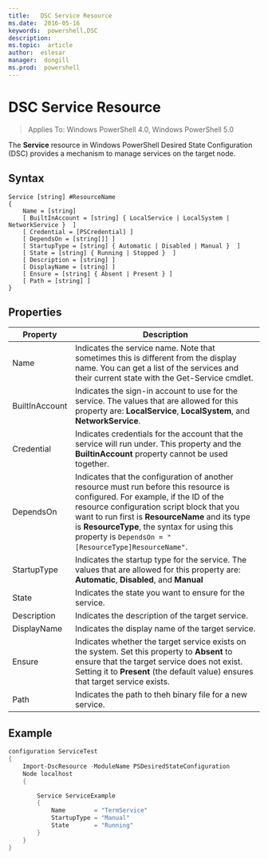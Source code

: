 ```yaml
---
title:   DSC Service Resource
ms.date:  2016-05-16
keywords:  powershell,DSC
description:  
ms.topic:  article
author:  eslesar
manager:  dongill
ms.prod:  powershell
---
```


# DSC Service Resource

> Applies To: Windows PowerShell 4.0, Windows PowerShell 5.0


The **Service** resource in Windows PowerShell Desired State Configuration (DSC) provides a mechanism to manage services on the target node.

## Syntax

```
Service [string] #ResourceName
{
    Name = [string]
    [ BuiltInAccount = [string] { LocalService | LocalSystem | NetworkService }  ]
    [ Credential = [PSCredential] ]
    [ DependsOn = [string[]] ]
    [ StartupType = [string] { Automatic | Disabled | Manual }  ]
    [ State = [string] { Running | Stopped }  ]
    [ Description = [string] ]
    [ DisplayName = [string] ]
    [ Ensure = [string] { Absent | Present } ]
    [ Path = [string] ]
}
```

## Properties

|  Property  |  Description   | 
|---|---| 
| Name| Indicates the service name. Note that sometimes this is different from the display name. You can get a list of the services and their current state with the Get-Service cmdlet.| 
| BuiltInAccount| Indicates the sign-in account to use for the service. The values that are allowed for this property are: **LocalService**, **LocalSystem**, and **NetworkService**.| 
| Credential| Indicates credentials for the account that the service will run under. This property and the __BuiltinAccount__ property cannot be used together.| 
| DependsOn| Indicates that the configuration of another resource must run before this resource is configured. For example, if the ID of the resource configuration script block that you want to run first is __ResourceName__ and its type is __ResourceType__, the syntax for using this property is `DependsOn = "[ResourceType]ResourceName"`.| 
| StartupType| Indicates the startup type for the service. The values that are allowed for this property are: **Automatic**, **Disabled**, and **Manual**| 
| State| Indicates the state you want to ensure for the service.| 
| Description | Indicates the description of the target service.| 
| DisplayName | Indicates the display name of the target service.| 
| Ensure | Indicates whether the target service exists on the system. Set this property to **Absent** to ensure that the target service does not exist. Setting it to **Present** (the default value) ensures that target service exists.|
| Path | Indicates the path to theh binary file for a new service.| 

## Example

```powershell
configuration ServiceTest
{
    Import-DscResource -ModuleName PSDesiredStateConfiguration
    Node localhost
    {

        Service ServiceExample
        {
            Name        = "TermService"
            StartupType = "Manual"
            State       = "Running"
        } 
    }
}
```

